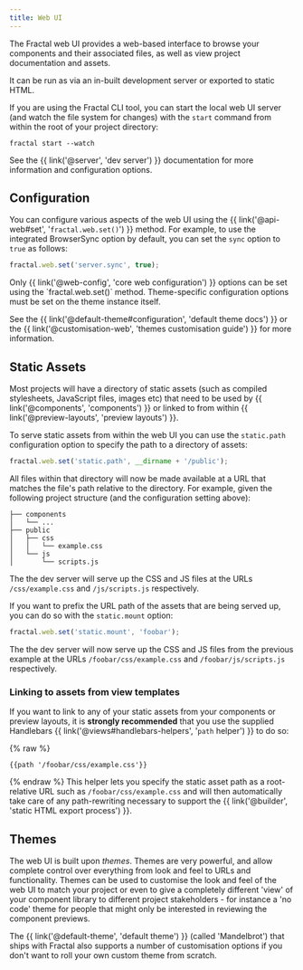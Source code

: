```yaml
---
title: Web UI
---
```


The Fractal web UI provides a web-based interface to browse your components and their associated files, as well as view project documentation and assets.

It can be run as via an in-built development server or exported to static HTML.

If you are using the Fractal CLI tool, you can start the local web UI server (and watch the file system for changes) with the `start` command from within the root of your project directory:

```plain
fractal start --watch
```

See the {{ link('@server', 'dev server') }} documentation for more information and configuration options.


## Configuration

You can configure various aspects of the web UI using the {{ link('@api-web#set', '`fractal.web.set()`') }} method. For example, to use the integrated BrowserSync option by default, you can set the `sync` option to `true` as follows:

```js
fractal.web.set('server.sync', true);
```

<div class="Note Note--callout">
    <p>Only {{ link('@web-config', 'core web configuration') }} options can be set using the `fractal.web.set()` method. Theme-specific configuration options must be set on the theme instance itself.</p>
    <p>See the {{ link('@default-theme#configuration', 'default theme docs') }} or the {{ link('@customisation-web', 'themes customisation guide') }} for more information.</p>
</div>

## Static Assets

Most projects will have a directory of static assets (such as compiled stylesheets, JavaScript files, images etc) that need to be used by {{ link('@components', 'components') }} or linked to from within {{ link('@preview-layouts', 'preview layouts') }}.

To serve static assets from within the web UI you can use the `static.path` configuration option to specify the path to a directory of assets:

```js
fractal.web.set('static.path', __dirname + '/public');
```

All files within that directory will now be made available at a URL that matches the file's path relative to the directory. For example, given the following project structure (and the configuration setting above):

```tree
├── components
│   └── ...
├── public
│   ├── css
│   │   └── example.css
│   └── js
│       └── scripts.js
```

The the dev server will serve up the CSS and JS files at the URLs `/css/example.css` and `/js/scripts.js` respectively.

If you want to prefix the URL path of the assets that are being served up, you can do so with the `static.mount` option:

```js
fractal.web.set('static.mount', 'foobar');
```

The the dev server will now serve up the CSS and JS files from the previous example at the URLs `/foobar/css/example.css` and `/foobar/js/scripts.js` respectively.

### Linking to assets from view templates

If you want to link to any of your static assets from your components or preview layouts, it is **strongly recommended** that you use the supplied Handlebars {{ link('@views#handlebars-helpers', '`path` helper') }} to do so:

{% raw %}
```
{{path '/foobar/css/example.css'}}
```
{% endraw %}
This helper lets you specify the static asset path as a root-relative URL such as `/foobar/css/example.css` and will then automatically take care of any path-rewriting necessary to support the {{ link('@builder', 'static HTML export process') }}.

<!-- ### Exporting to static HTML

If you are using the static HTML export functionality, asset paths need to be amended for the export to ensure that relative paths -->



## Themes

The web UI is built upon *themes*. Themes are very powerful, and allow complete control over everything from look and feel to URLs and functionality. Themes can be used to customise the look and feel of the web UI to match your project or even to give a completely different 'view' of your component library to different project stakeholders - for instance a 'no code' theme for people that might only be interested in reviewing the component previews.

The {{ link('@default-theme', 'default theme') }} (called 'Mandelbrot') that ships with Fractal also supports a number of customisation options if you don't want to roll your own custom theme from scratch.


<!--

## Local development server

## Exporting to static HTML

## Static Assets

-->
